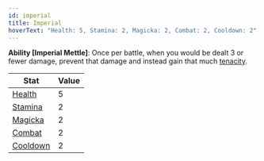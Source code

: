 ```yaml
---
id: imperial
title: Imperial
hoverText: "Health: 5, Stamina: 2, Magicka: 2, Combat: 2, Cooldown: 2"
---
```


**Ability [Imperial Mettle]**: Once per battle, when you would be dealt 3 or fewer damage, prevent that damage and instead gain that much [tenacity](/docs/glossary/tenacity).

| Stat                               | Value |
| ---------------------------------- | ----- |
| [Health](/docs/stats/health)       | 5     |
| [Stamina](/docs/stats/stamina)     | 2     |
| [Magicka](/docs/stats/magicka)     | 2     |
| [Combat](/docs/skill-lines/combat) | 2     |
| [Cooldown](/docs/stats/cooldown)   | 2     |
